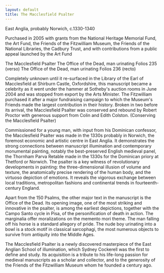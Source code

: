 ```yaml
---
layout: default
title: The Macclesfield Psalter
---
```


East Anglia, probably Norwich, c.1330-1340

Purchased in 2005 with grants from the National Heritage Memorial Fund, the Art Fund, the Friends of the Fitzwilliam Museum, the Friends of the National Libraries, the Cadbury Trust, and with contributions from a public appeal launched by the Art Fund

The Macclesfield Psalter The Office of the Dead, man urinating Folios 235 (verso) The Office of the Dead, man urinating Folios 236 (recto)

Completely unknown until it re-surfaced in the Library of the Earl of Macclesfield at Shirburn Castle, Oxfordshire, this manuscript became a celebrity as it went under the hammer at Sotheby's auction rooms in June 2004 and was stopped from export by the Arts Minister. The Fitzwilliam purchased it after a major fundraising campaign to which the Museum's Friends made the largest contribution in their history. Broken in two before its arrival, the Macclesfield Psalter was conserved and rebound by Robert Proctor with generous support from Colin and Edith Colston. (Conserving the Macclesfield Psalter)

Commissioned for a young man, with input from his Dominican confessor, the Macclesfield Psalter was made in the 1330s probably in Norwich, the foremost economic and artistic centre in East Anglia. It demonstrates the strong connections between manuscript illumination and contemporary monumental painting, notably the best-preserved English medieval panel, the Thornham Parva Retable made in the 1330s for the Dominican priory at Thetford or Norwich. The psalter is a key witness of revolutionary developments in painting: the three-dimensional illusion of volume and texture, the anatomically precise rendering of the human body, and the virtuoso depiction of emotions. It reveals the vigorous exchange between local traditions, metropolitan fashions and continental trends in fourteenth-century England.

Apart from the 150 Psalms, the other major text in the manuscript is the Office of the Dead. Its opening image, one of the most striking and innovative in the psalter, is among the earliest depictions, together with the Campo Santo cycle in Pisa, of the personification of death in action. The marginalia offer moralizations on the memento mori theme. The man falling off his horse is a standard allegory of pride. The nude boy urinating into a bowl is a stock motif in classical sarcophagi, the most numerous objects to survive from antiquity into the Middle Ages.

The Macclesfield Psalter is a newly discovered masterpiece of the East Anglian School of illumination, which Sydney Cockerell was the first to define and study. Its acquisition is a tribute to his life-long passion for medieval manuscripts as a scholar and collector, and to the generosity of the Friends of the Fitzwilliam Museum whom he founded a century ago.
